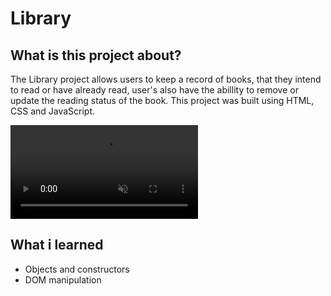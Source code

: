 # Library
## What is this project about?
The Library project allows users to keep a record of books, that they intend to read or have already read, user's also have the abillity to remove or update the
reading status of the book. This project was built using HTML, CSS and JavaScript.

<video src="./assets/Library.mp4" autoplay loop muted></video>

## What i learned
- Objects and constructors
- DOM manipulation
